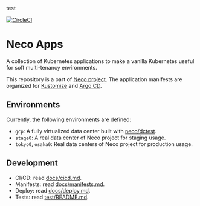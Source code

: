 test

[![CircleCI](https://circleci.com/gh/cybozu-go/neco-apps.svg?style=svg)](https://circleci.com/gh/cybozu-go/neco-apps)

Neco Apps
=========

A collection of Kubernetes applications to make a vanilla Kubernetes useful for soft multi-tenancy environments.

This repository is a part of [Neco project](https://github.com/cybozu-go/neco/).
The application manifests are organized for [Kustomize](https://github.com/kubernetes-sigs/kustomize) and [Argo CD](https://argoproj.github.io/argo-cd/).

Environments
------------

Currently, the following environments are defined:

- `gcp`: A fully virtualized data center built with [neco/dctest](https://github.com/cybozu-go/neco/tree/main/dctest).
- `stage0`: A real data center of Neco project for staging usage.
- `tokyo0`, `osaka0`: Real data centers of Neco project for production usage.

Development
-----------

- CI/CD: read [docs/cicd.md](docs/cicd.md).
- Manifests: read [docs/manifests.md](docs/manifests.md).
- Deploy: read [docs/deploy.md](docs/deploy.md).
- Tests: read [test/README.md](test/README.md).

